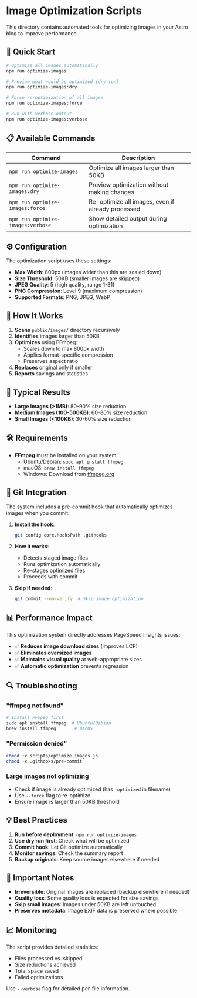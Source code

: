 # Image Optimization Scripts

This directory contains automated tools for optimizing images in your Astro blog to improve performance.

## 🚀 Quick Start

```bash
# Optimize all images automatically
npm run optimize-images

# Preview what would be optimized (dry run)
npm run optimize-images:dry

# Force re-optimization of all images
npm run optimize-images:force

# Run with verbose output
npm run optimize-images:verbose
```

## 📋 Available Commands

| Command | Description |
|---------|-------------|
| `npm run optimize-images` | Optimize all images larger than 50KB |
| `npm run optimize-images:dry` | Preview optimization without making changes |
| `npm run optimize-images:force` | Re-optimize all images, even if already processed |
| `npm run optimize-images:verbose` | Show detailed output during optimization |

## ⚙️ Configuration

The optimization script uses these settings:

- **Max Width**: 800px (images wider than this are scaled down)
- **Size Threshold**: 50KB (smaller images are skipped)
- **JPEG Quality**: 5 (high quality, range 1-31)
- **PNG Compression**: Level 9 (maximum compression)
- **Supported Formats**: PNG, JPEG, WebP

## 🔧 How It Works

1. **Scans** `public/images/` directory recursively
2. **Identifies** images larger than 50KB
3. **Optimizes** using FFmpeg:
   - Scales down to max 800px width
   - Applies format-specific compression
   - Preserves aspect ratio
4. **Replaces** original only if smaller
5. **Reports** savings and statistics

## 🎯 Typical Results

- **Large Images (>1MB)**: 80-90% size reduction
- **Medium Images (100-500KB)**: 60-80% size reduction
- **Small Images (<100KB)**: 30-60% size reduction

## 🛠️ Requirements

- **FFmpeg** must be installed on your system
  - Ubuntu/Debian: `sudo apt install ffmpeg`
  - macOS: `brew install ffmpeg`
  - Windows: Download from [ffmpeg.org](https://ffmpeg.org/download.html)

## 🔄 Git Integration

The system includes a pre-commit hook that automatically optimizes images when you commit:

1. **Install the hook**:
   ```bash
   git config core.hooksPath .githooks
   ```

2. **How it works**:
   - Detects staged image files
   - Runs optimization automatically
   - Re-stages optimized files
   - Proceeds with commit

3. **Skip if needed**:
   ```bash
   git commit --no-verify  # Skip image optimization
   ```

## 📊 Performance Impact

This optimization system directly addresses PageSpeed Insights issues:

- ✅ **Reduces image download sizes** (improves LCP)
- ✅ **Eliminates oversized images** 
- ✅ **Maintains visual quality** at web-appropriate sizes
- ✅ **Automatic optimization** prevents regression

## 🔍 Troubleshooting

### "ffmpeg not found"
```bash
# Install FFmpeg first
sudo apt install ffmpeg  # Ubuntu/Debian
brew install ffmpeg       # macOS
```

### "Permission denied"
```bash
chmod +x scripts/optimize-images.js
chmod +x .githooks/pre-commit
```

### Large images not optimizing
- Check if image is already optimized (has `-optimized` in filename)
- Use `--force` flag to re-optimize
- Ensure image is larger than 50KB threshold

## 💡 Best Practices

1. **Run before deployment**: `npm run optimize-images`
2. **Use dry run first**: Check what will be optimized
3. **Commit hook**: Let Git optimize automatically
4. **Monitor savings**: Check the summary report
5. **Backup originals**: Keep source images elsewhere if needed

## 🚨 Important Notes

- **Irreversible**: Original images are replaced (backup elsewhere if needed)
- **Quality loss**: Some quality loss is expected for size savings
- **Skip small images**: Images under 50KB are left untouched
- **Preserves metadata**: Image EXIF data is preserved where possible

## 📈 Monitoring

The script provides detailed statistics:
- Files processed vs. skipped
- Size reductions achieved
- Total space saved
- Failed optimizations

Use `--verbose` flag for detailed per-file information.